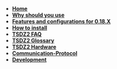 * **[Home](https://github.com/OpenSource-EBike-firmware/TSDZ2_wiki/wiki)**
* **[Why should you use](https://github.com/OpenSource-EBike-firmware/TSDZ2_wiki/wiki/Why-should-you-use-the-Flexible-OpenSource-firmware-on-your-TSDZ2)**
* **[Features and configurations for 0.18.X](https://github.com/OpenSource-EBike-firmware/TSDZ2_wiki/wiki/Features-and-configurations-for-version-0.18.X)**
* **[How to install](https://github.com/OpenSource-EBike-firmware/TSDZ2_wiki/wiki#how-to-install)**
* **[TSDZ2 FAQ](https://github.com/OpenSource-EBike-firmware/TSDZ2_wiki/wiki/FAQ)**
* **[TSDZ2 Glossary](https://github.com/OpenSource-EBike-firmware/TSDZ2_wiki/wiki/TSDZ2-Glossary)**
* **[TSDZ2 Hardware](https://github.com/OpenSource-EBike-firmware/TSDZ2_wiki/wiki/TSZD2-Hardware-Information)**
* **[Communication-Protocol](https://github.com/OpenSource-EBike-firmware/TSDZ2_wiki/wiki/Communication-Protocol)**
* **[Development](https://github.com/OpenSource-EBike-firmware/TSDZ2_wiki/wiki/Development)**